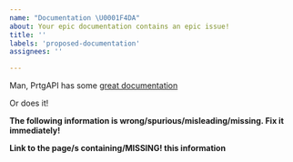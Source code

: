 ```yaml
---
name: "Documentation \U0001F4DA"
about: Your epic documentation contains an epic issue!
title: ''
labels: 'proposed-documentation'
assignees: ''

---
```


Man, PrtgAPI has some [great documentation](https://github.com/lordmilko/PrtgAPI/wiki)

Or does it!

**The following information is wrong/spurious/misleading/missing. Fix it immediately!**



**Link to the page/s containing/MISSING! this information**

